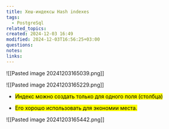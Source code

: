```yaml
---
title: Хеш-индексы Hash indexes
tags:
  - PostgreSql
related_topics: 
created: 2024-12-03 16:49
modified: 2024-12-03T16:56:25+03:00
questions: 
notes: 
links: 
---
```




![[Pasted image 20241203165039.png]]

  ![[Pasted image 20241203165229.png]]
  - <mark class="hltr-red">Индекс можно создать только для одного поля (столбца)</mark>

- <mark class="hltr-green2">Его хорошо использовать для экономии места.</mark>


![[Pasted image 20241203165442.png]]
  